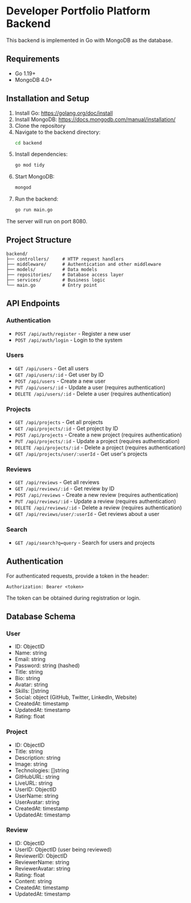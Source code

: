 
# Developer Portfolio Platform Backend

This backend is implemented in Go with MongoDB as the database.

## Requirements

- Go 1.19+
- MongoDB 4.0+

## Installation and Setup

1. Install Go: https://golang.org/doc/install
2. Install MongoDB: https://docs.mongodb.com/manual/installation/
3. Clone the repository
4. Navigate to the backend directory:
   ```bash
   cd backend
   ```
5. Install dependencies:
   ```bash
   go mod tidy
   ```
6. Start MongoDB:
   ```bash
   mongod
   ```
7. Run the backend:
   ```bash
   go run main.go
   ```

The server will run on port 8080.

## Project Structure

```
backend/
├── controllers/     # HTTP request handlers
├── middleware/      # Authentication and other middleware
├── models/          # Data models
├── repositories/    # Database access layer
├── services/        # Business logic
└── main.go          # Entry point
```

## API Endpoints

### Authentication

- `POST /api/auth/register` - Register a new user
- `POST /api/auth/login` - Login to the system

### Users

- `GET /api/users` - Get all users
- `GET /api/users/:id` - Get user by ID
- `POST /api/users` - Create a new user
- `PUT /api/users/:id` - Update a user (requires authentication)
- `DELETE /api/users/:id` - Delete a user (requires authentication)

### Projects

- `GET /api/projects` - Get all projects
- `GET /api/projects/:id` - Get project by ID
- `POST /api/projects` - Create a new project (requires authentication)
- `PUT /api/projects/:id` - Update a project (requires authentication)
- `DELETE /api/projects/:id` - Delete a project (requires authentication)
- `GET /api/projects/user/:userId` - Get user's projects

### Reviews

- `GET /api/reviews` - Get all reviews
- `GET /api/reviews/:id` - Get review by ID
- `POST /api/reviews` - Create a new review (requires authentication)
- `PUT /api/reviews/:id` - Update a review (requires authentication)
- `DELETE /api/reviews/:id` - Delete a review (requires authentication)
- `GET /api/reviews/user/:userId` - Get reviews about a user

### Search

- `GET /api/search?q=query` - Search for users and projects

## Authentication

For authenticated requests, provide a token in the header:

```
Authorization: Bearer <token>
```

The token can be obtained during registration or login.

## Database Schema

### User
- ID: ObjectID
- Name: string
- Email: string
- Password: string (hashed)
- Title: string
- Bio: string
- Avatar: string
- Skills: []string
- Social: object (GitHub, Twitter, LinkedIn, Website)
- CreatedAt: timestamp
- UpdatedAt: timestamp
- Rating: float

### Project
- ID: ObjectID
- Title: string
- Description: string
- Image: string
- Technologies: []string
- GitHubURL: string
- LiveURL: string
- UserID: ObjectID
- UserName: string
- UserAvatar: string
- CreatedAt: timestamp
- UpdatedAt: timestamp

### Review
- ID: ObjectID
- UserID: ObjectID (user being reviewed)
- ReviewerID: ObjectID
- ReviewerName: string
- ReviewerAvatar: string
- Rating: float
- Content: string
- CreatedAt: timestamp
- UpdatedAt: timestamp

